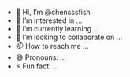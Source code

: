 - 👋 Hi, I’m @chensssfish
- 👀 I’m interested in ...
- 🌱 I’m currently learning ...
- 💞️ I’m looking to collaborate on ...
- 📫 How to reach me ...
- 😄 Pronouns: ...
- ⚡ Fun fact: ...

<!---
chensssfish/chensssfish is a ✨ special ✨ repository because its `README.md` (this file) appears on your GitHub profile.
You can click the Preview link to take a look at your changes.
--->
